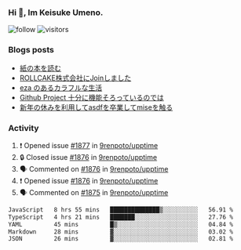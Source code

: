 ### Hi 👋, Im Keisuke Umeno.

<!--
**9renpoto/9renpoto** is a ✨ _special_ ✨ repository because its `README.md` (this file) appears on your GitHub profile.

Here are some ideas to get you started:

- 🔭 I’m currently working on ...
- 🌱 I’m currently learning ...
- 👯 I’m looking to collaborate on ...
- 🤔 I’m looking for help with ...
- 💬 Ask me about ...
- 📫 How to reach me: ...
- 😄 Pronouns: ...
- ⚡ Fun fact: ...
-->

![follow](https://img.shields.io/github/followers/9renpoto?label=Follow&style=social)
![visitors](https://komarev.com/ghpvc/?username=9renpoto&label=Profile%20views&color=0e75b6&style=flat)

### Blogs posts

<!-- BLOG-POST-LIST:START -->
- [紙の本を読む](https://9renpoto.win/entry/2024/02/25/reading-papar-book)
- [ROLLCAKE株式会社にJoinしました](https://9renpoto.win/entry/2024/02/11/join)
- [eza のあるカラフルな生活](https://9renpoto.win/entry/2024/02/01/eza)
- [Github Project 十分に機能そろっているのでは](https://9renpoto.win/entry/2024/01/14/gh-projects)
- [新年の休みを利用してasdfを卒業してmiseを触る](https://9renpoto.win/entry/2024/01/07/mise)
<!-- BLOG-POST-LIST:END -->

### Activity

<!--START_SECTION:activity-->
1. ❗ Opened issue [#1877](https://github.com/9renpoto/upptime/issues/1877) in [9renpoto/upptime](https://github.com/9renpoto/upptime)
2. 🔒 Closed issue [#1876](https://github.com/9renpoto/upptime/issues/1876) in [9renpoto/upptime](https://github.com/9renpoto/upptime)
3. 🗣 Commented on [#1876](https://github.com/9renpoto/upptime/issues/1876#issuecomment-2014883528) in [9renpoto/upptime](https://github.com/9renpoto/upptime)
4. ❗ Opened issue [#1876](https://github.com/9renpoto/upptime/issues/1876) in [9renpoto/upptime](https://github.com/9renpoto/upptime)
5. 🗣 Commented on [#1875](https://github.com/9renpoto/upptime/issues/1875#issuecomment-2014857177) in [9renpoto/upptime](https://github.com/9renpoto/upptime)
<!--END_SECTION:activity-->

<!--START_SECTION:waka-->

```txt
JavaScript   8 hrs 55 mins   ██████████████▒░░░░░░░░░░   56.91 %
TypeScript   4 hrs 21 mins   ███████░░░░░░░░░░░░░░░░░░   27.76 %
YAML         45 mins         █▒░░░░░░░░░░░░░░░░░░░░░░░   04.84 %
Markdown     28 mins         ▓░░░░░░░░░░░░░░░░░░░░░░░░   03.02 %
JSON         26 mins         ▓░░░░░░░░░░░░░░░░░░░░░░░░   02.81 %
```

<!--END_SECTION:waka-->
